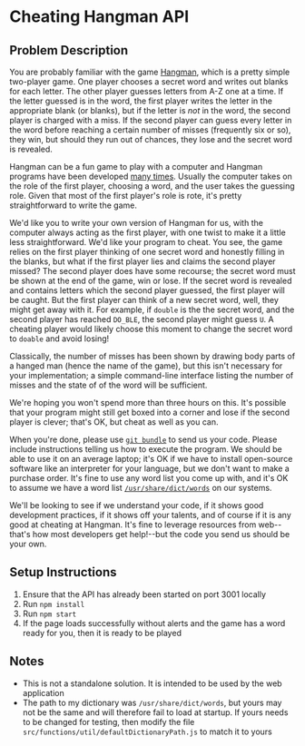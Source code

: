 # Cheating Hangman API

## Problem Description

You are probably familiar with the game [Hangman](<https://en.wikipedia.org/wiki/Hangman_(game)>), which is a pretty simple two-player game. One player chooses a secret word and writes out blanks for each letter. The other player guesses letters from A-Z one at a time. If the letter guessed is in the word, the first player writes the letter in the appropriate blank (or blanks), but if the letter is _not_ in the word, the second player is charged with a miss. If the second player can guess every letter in the word before reaching a certain number of misses (frequently six or so), they win, but should they run out of chances, they lose and the secret word is revealed.

Hangman can be a fun game to play with a computer and Hangman programs have been developed [many times](https://github.com/weiss/original-bsd/tree/master/games/hangman). Usually the computer takes on the role of the first player, choosing a word, and the user takes the guessing role. Given that most of the first player's role is rote, it's pretty straightforward to write the game.

We'd like you to write your own version of Hangman for us, with the computer always acting as the first player, with one twist to make it a little less straightforward. We'd like your program to cheat. You see, the game relies on the first player thinking of one secret word and honestly filling in the blanks, but what if the first player lies and claims the second player missed? The second player does have some recourse; the secret word must be shown at the end of the game, win or lose. If the secret word is revealed and contains letters which the second player guessed, the first player will be caught. But the first player can think of a new secret word, well, they might get away with it. For example, if `double` is the the secret word, and the second player has reached `DO_BLE`, the second player might guess `U`. A cheating player would likely choose this moment to change the secret word to `doable` and avoid losing!

Classically, the number of misses has been shown by drawing body parts of a hanged man (hence the name of the game), but this isn't necessary for your implementation; a simple command-line interface listing the number of misses and the state of of the word will be sufficient.

We're hoping you won't spend more than three hours on this. It's possible that your program might still get boxed into a corner and lose if the second player is clever; that's OK, but cheat as well as you can.

When you're done, please use [`git bundle`](https://git-scm.com/docs/git-bundle) to send us your code. Please include instructions telling us how to execute the program. We should be able to use it on an average laptop; it's OK if we have to install open-source software like an interpreter for your language, but we don't want to make a purchase order. It's fine to use any word list you come up with, and it's OK to assume we have a word list [`/usr/share/dict/words`](<https://en.wikipedia.org/wiki/Words_(Unix)>) on our systems.

We'll be looking to see if we understand your code, if it shows good development practices, if it shows off your talents, and of course if it is any good at cheating at Hangman. It's fine to leverage resources from web--that's how most developers get help!--but the code you send us should be your own.

## Setup Instructions

1. Ensure that the API has already been started on port 3001 locally
1. Run `npm install`
1. Run `npm start`
1. If the page loads successfully without alerts and the game has a word ready for you, then it is ready to be played

## Notes

- This is not a standalone solution. It is intended to be used by the web application
- The path to my dictionary was `/usr/share/dict/words`, but yours may not be the same and will therefore fail to load at startup. If yours needs to be changed for testing, then modify the file `src/functions/util/defaultDictionaryPath.js` to match it to yours
